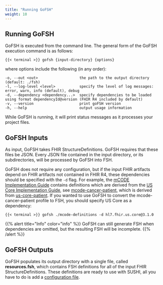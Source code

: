 ```yaml
---
title: "Running GoFSH"
weight: 10
---
```


## Running GoFSH

GoFSH is executed from the command line. The general form of the GoFSH execution command is as follows:

```shell
{{< terminal >}} gofsh {input-directory} {options}
```

where options include the following (in any order):

```text
-o, --out <out>                   the path to the output directory (default: ./fsh)
-l, --log-level <level>           specify the level of log messages: error, warn, info (default), debug
-d, --dependency <dependency...>  specify dependencies to be loaded using format dependencyId@version (FHIR R4 included by default)
-v, --version                     print goFSH version
-h, --help                        output usage information
```

While GoFSH is running, it will print status messages as it processes your project files.

## GoFSH Inputs

As input, GoFSH takes FHIR StructureDefinitions. GoFSH requires that these files be JSON. Every JSON file contained in the input directory, or its subdirectories, will be processed by GoFSH into FSH.

GoFSH does not require any configuration, but if the input FHIR artifacts depend on FHIR artifacts not contained in FHIR R4, these dependencies should be specified with the `-d` flag. For example, the [mCODE Implementation Guide](http://hl7.org/fhir/us/mcode/) contains definitions which are derived from the [US Core Implementation Guide](http://hl7.org/fhir/us/core/), see [mcode-cancer-patient](http://hl7.org/fhir/us/mcode/StructureDefinition-mcode-cancer-patient.html), which is derived from [us-core-patient](http://hl7.org/fhir/us/core/STU3.1/StructureDefinition-us-core-patient.html). If you wanted to use GoFSH to convert the mcode-cancer-patient profile to FSH, you should specify US Core as a dependency:
```shell
{{< terminal >}} gofsh ./mcode-definitions -d hl7.fhir.us.core@3.1.0
```

{{% alert title="Info" color="info" %}}
GoFSH can still generate FSH when dependencies are omitted, but the resulting FSH will be incomplete.
{{% /alert %}}

## GoFSH Outputs

GoFSH populates its output directory with a single file, called **resources.fsh**, which contains FSH definitions for all of the input FHIR StructureDefinitions. These definitions are ready to use with SUSHI, all you have to do is add a [configuration file](/docs/sushi/configuration).
